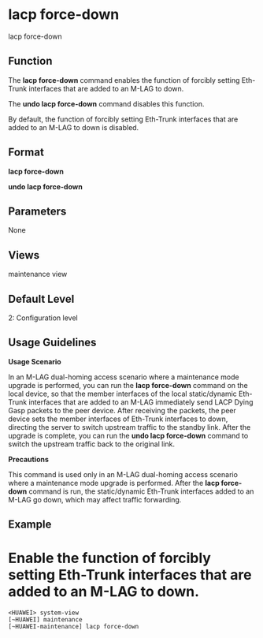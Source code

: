 lacp force-down
===============

lacp force-down

Function
--------



The **lacp force-down** command enables the function of forcibly setting Eth-Trunk interfaces that are added to an M-LAG to down.

The **undo lacp force-down** command disables this function.



By default, the function of forcibly setting Eth-Trunk interfaces that are added to an M-LAG to down is disabled.


Format
------

**lacp force-down**

**undo lacp force-down**


Parameters
----------

None

Views
-----

maintenance view


Default Level
-------------

2: Configuration level


Usage Guidelines
----------------

**Usage Scenario**

In an M-LAG dual-homing access scenario where a maintenance mode upgrade is performed, you can run the **lacp force-down** command on the local device, so that the member interfaces of the local static/dynamic Eth-Trunk interfaces that are added to an M-LAG immediately send LACP Dying Gasp packets to the peer device. After receiving the packets, the peer device sets the member interfaces of Eth-Trunk interfaces to down, directing the server to switch upstream traffic to the standby link. After the upgrade is complete, you can run the **undo lacp force-down** command to switch the upstream traffic back to the original link.

**Precautions**

This command is used only in an M-LAG dual-homing access scenario where a maintenance mode upgrade is performed. After the **lacp force-down** command is run, the static/dynamic Eth-Trunk interfaces added to an M-LAG go down, which may affect traffic forwarding.


Example
-------

# Enable the function of forcibly setting Eth-Trunk interfaces that are added to an M-LAG to down.
```
<HUAWEI> system-view
[~HUAWEI] maintenance
[~HUAWEI-maintenance] lacp force-down

```
